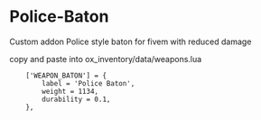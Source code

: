 # Police-Baton
Custom addon Police style baton for fivem with reduced damage


copy and paste into ox_inventory/data/weapons.lua

		['WEAPON_BATON'] = {
			label = 'Police Baton',
			weight = 1134,
			durability = 0.1,
		},
